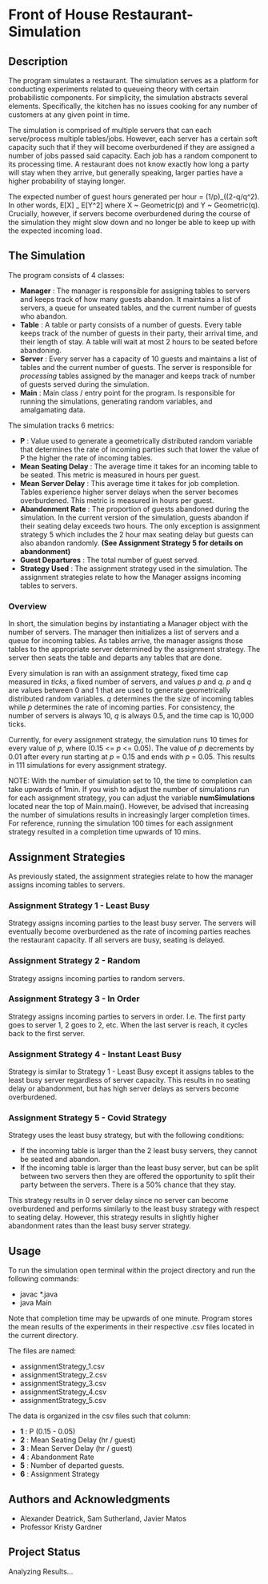 # Front of House Restaurant-Simulation

## Description

The program simulates a restaurant. The simulation serves as a platform for conducting experiments related to queueing theory with certain probabilistic components. For simplicity, the simulation abstracts several elements. Specifically, the kitchen has no issues cooking for any number of customers at any given point in time.<br>

The simulation is comprised of multiple servers that can each serve/process multiple tables/jobs. However, each server has a certain soft capacity such that if they will become overburdened if they are assigned a number of jobs passed said capacity. Each job has a random component to its processing time. A restaurant does not know exactly how long a party will stay when they arrive, but generally speaking, larger parties have a higher probability of staying longer.<br>

The expected number of guest hours generated per hour = (1/p)_((2-q/q^2). In other words, E[X] _ E[Y^2] where X ~ Geometric(p) and Y ~ Geometric(q).
Crucially, however, if servers become overburdened during the course of the simulation they might slow down and no longer be able
to keep up with the expected incoming load.

## The Simulation

The program consists of 4 classes:

- **Manager** : The manager is responsible for assigning tables to servers and keeps track of how many guests abandon. It maintains a list of servers, a queue for unseated tables, and the current number of guests who abandon.
- **Table** : A table or party consists of a number of guests. Every table keeps track of the number of guests in their party, their arrival time, and their length of stay. A table will wait at most 2 hours to be seated before abandoning.
- **Server** : Every server has a capacity of 10 guests and maintains a list of tables and the current number of guests. The server is responsible for _processing_ tables assigned by the manager and keeps track of number of guests served during the simulation.
- **Main** : Main class / entry point for the program. Is responsible for running the simulations, generating random variables, and amalgamating data.

The simulation tracks 6 metrics:

- **P** : Value used to generate a geometrically distributed random variable that determines the rate of incoming parties such that lower the value of P the higher the rate of incoming tables.
- **Mean Seating Delay** : The average time it takes for an incoming table to be seated. This metric is measured in hours per guest.
- **Mean Server Delay** : This average time it takes for job completion. Tables experience higher server delays when the server becomes overburdened. This metric is measured in hours per guest.
- **Abandonment Rate** : The proportion of guests abandoned during the simulation. In the current version of the simulation, guests abandon if their seating delay exceeds two hours. The only exception is assignment strategy 5 which includes the 2 hour max seating delay but guests can also abandon randomly. **(See Assignment Strategy 5 for details on abandonment)**
- **Guest Departures** : The total number of guest served.
- **Strategy Used** : The assignment strategy used in the simulation. The assignment strategies relate to how the Manager assigns incoming tables to servers.

### Overview

In short, the simulation begins by instantiating a Manager object with the number of servers. The manager then initializes a list of servers and a queue for incoming tables. As tables arrive, the manager assigns those tables to the appropriate server determined by the assignment strategy. The server then seats the table and departs any tables that are done.

Every simulation is ran with an assignment strategy, fixed time cap measured in _ticks_, a fixed number of servers, and values _p_ and _q_. _p_ and _q_ are values between 0 and 1 that are used to generate geometrically distributed random variables. _q_ determines the the size of incoming tables while _p_ determines the rate of incoming parties. For consistency, the number of servers is always 10, _q_ is always 0.5, and the time cap is 10,000 ticks.

Currently, for every assignment strategy, the simulation runs 10 times for every value of _p_, where (0.15 <= _p_ <= 0.05). The value of _p_ decrements by 0.01 after every run starting at _p_ = 0.15 and ends with _p_ = 0.05. This results in 111 simulations for every assignment strategy.

NOTE: With the number of simulation set to 10, the time to completion can take upwards of 1min. If you wish to adjust the number of simulations run for each assignment strategy, you can adjust the variable **numSimulations** located near the top of Main.main(). However, be advised that increasing the number of simulations results in increasingly larger completion times. For reference, running the simulation 100 times for each assignment strategy resulted in a completion time upwards of 10 mins.

## Assignment Strategies

As previously stated, the assignment strategies relate to how the manager assigns incoming tables to servers.

### Assignment Strategy 1 - Least Busy

Strategy assigns incoming parties to the least busy server. The servers will eventually become overburdened as the rate of incoming parties reaches the restaurant capacity. If all servers are busy, seating is delayed.

### Assignment Strategy 2 - Random

Strategy assigns incoming parties to random servers.

### Assignment Strategy 3 - In Order

Strategy assigns incoming parties to servers in order. I.e. The first party goes to server 1, 2 goes to 2, etc. When the last server is reach, it cycles back to the first server.

### Assignment Strategy 4 - Instant Least Busy

Strategy is similar to Strategy 1 - Least Busy except it assigns tables to the least busy server regardless of server capacity. This results in no seating delay or abandonment, but has high server delays as servers become overburdened.

### Assignment Strategy 5 - Covid Strategy

Strategy uses the least busy strategy, but with the following conditions:

- If the incoming table is larger than the 2 least busy servers, they cannot be seated and abandon.
- If the incoming table is larger than the least busy server, but can be split between two servers then they are offered the opportunity to split their party between the servers. There is a 50% chance that they stay.

This strategy results in 0 server delay since no server can become overburdened and performs similarly to the least busy strategy with respect to seating delay. However, this strategy results in slightly higher abandonment rates than the least busy server strategy.

## Usage

To run the simulation open terminal within the project directory and run the following commands:

- javac \*.java
- java Main

Note that completion time may be upwards of one minute. Program stores the mean results of the experiments in their respective .csv files located in the current directory.

The files are named:

- assignmentStrategy_1.csv
- assignmentStrategy_2.csv
- assignmentStrategy_3.csv
- assignmentStrategy_4.csv
- assignmentStrategy_5.csv

The data is organized in the csv files such that column:

- **1** : P (0.15 - 0.05)
- **2** : Mean Seating Delay (hr / guest)
- **3** : Mean Server Delay (hr / guest)
- **4** : Abandonment Rate
- **5** : Number of departed guests.
- **6** : Assignment Strategy

## Authors and Acknowledgments

- Alexander Deatrick, Sam Sutherland, Javier Matos
- Professor Kristy Gardner

## Project Status

Analyzing Results...
